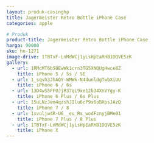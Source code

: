 ```yaml
---
layout: produk-casinghp
title: Jagermeister Retro Bottle iPhone Case
categories: apple

# Produk
product-title: Jagermeister Retro Bottle iPhone Case
harga: 90000
sku: hn-1271
image-drive: 1TBTxF-LnMdWCj1yLsHpEaRHB1DQVE5zK
gallery:
  - url: 1RMcMT6bS0EwWk1crn3TG5XNQUgHwce8Z
    title: iPhone 5 / 5s / SE
  - url: 1_sqvh3JhAQY-WMWk-N4dunldgTwbXiUU
    title: iPhone 6 / 6s
  - url: 13D4wS5FFOJjR37qL9xe12b34XnVYgy-K
    title: iPhone 6 Plus / 6s Plus
  - url: 15uLNzJem4qzshJIlu6cP9x6oBXpsJAzQ
    title: iPhone 7 / 8
  - url: 1svuljw4R-U6__eu_Rs_wodFznyjBMe01
    title: iPhone 7 Plus / 8 Plus
  - url: 1TBTxF-LnMdWCj1yLsHpEaRHB1DQVE5zK
    title: iPhone X
---
```

